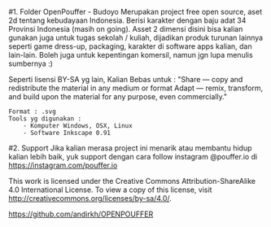 #1. Folder OpenPouffer - Budoyo
Merupakan project free open source, aset 2d tentang kebudayaan Indonesia. Berisi karakter dengan baju adat 34 Provinsi Indonesia (masih on going). Asset 2 dimensi disini bisa kalian gunakan juga untuk tugas sekolah / kuliah, dijadikan produk turunan lainnya seperti game dress-up, packaging, karakter di software apps kalian, dan lain-lain. Boleh juga untuk kepentingan komersil, namun jgn lupa menulis sumbernya :)

Seperti lisensi BY-SA yg lain, Kalian Bebas untuk :
"Share — copy and redistribute the material in any medium or format
Adapt — remix, transform, and build upon the material
for any purpose, even commercially."

	Format : .svg
	Tools yg digunakan :
		- Komputer Windows, OSX, Linux
		- Software Inkscape 0.91

#2. Support
Jika kalian merasa project ini menarik atau membantu hidup kalian lebih baik, yuk support dengan cara follow instagram @pouffer.io di https://instagram.com/pouffer.io

This work is licensed under the Creative Commons Attribution-ShareAlike 4.0 International License. To view a copy of this license, visit http://creativecommons.org/licenses/by-sa/4.0/.

https://github.com/andirkh/OPENPOUFFER

